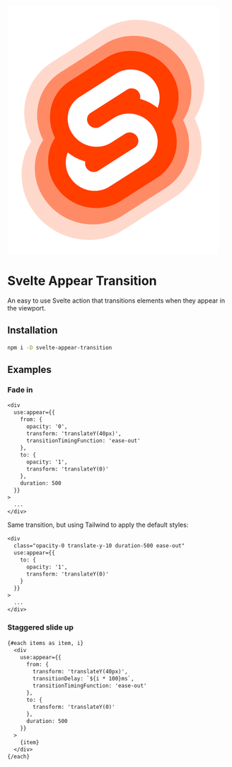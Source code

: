![Logo](./assets/icon.svg)

# Svelte Appear Transition

An easy to use Svelte action that transitions elements when they appear in the viewport.

## Installation

```bash
npm i -D svelte-appear-transition
```

## Examples

### Fade in

```svelte
<div
  use:appear={{
    from: {
      opacity: '0',
      transform: 'translateY(40px)',
      transitionTimingFunction: 'ease-out'
    },
    to: {
      opacity: '1',
      transform: 'translateY(0)'
    },
    duration: 500
  }}
>
  ...
</div>
```

Same transition, but using Tailwind to apply the default styles:

```svelte
<div
  class="opacity-0 translate-y-10 duration-500 ease-out"
  use:appear={{
    to: {
      opacity: '1',
      transform: 'translateY(0)'
    }
  }}
>
  ...
</div>
```

### Staggered slide up

```svelte
{#each items as item, i}
  <div
    use:appear={{
      from: {
        transform: 'translateY(40px)',
        transitionDelay: `${i * 100}ms`,
        transitionTimingFunction: 'ease-out'
      },
      to: {
        transform: 'translateY(0)'
      },
      duration: 500
    }}
  >
    {item}
  </div>
{/each}
```
